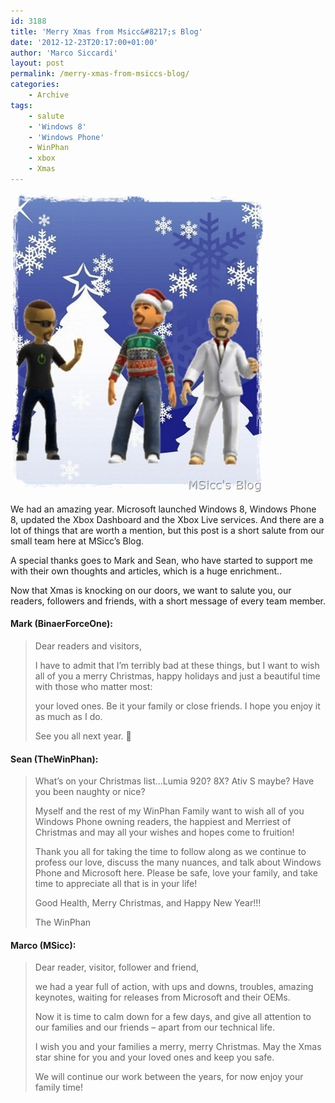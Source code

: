 ```yaml
---
id: 3188
title: 'Merry Xmas from Msicc&#8217;s Blog'
date: '2012-12-23T20:17:00+01:00'
author: 'Marco Siccardi'
layout: post
permalink: /merry-xmas-from-msiccs-blog/
categories:
    - Archive
tags:
    - salute
    - 'Windows 8'
    - 'Windows Phone'
    - WinPhan
    - xbox
    - Xmas
---
```


![MSicc's Blog Team XMAS](/assets/img/2012/12/FR0002.jpg "MSiccsBlogTeamXMAS")

We had an amazing year. Microsoft launched Windows 8, Windows Phone 8, updated the Xbox Dashboard and the Xbox Live services. And there are a lot of things that are worth a mention, but this post is a short salute from our small team here at MSicc’s Blog.

A special thanks goes to Mark and Sean, who have started to support me with their own thoughts and articles, which is a huge enrichment..

Now that Xmas is knocking on our doors, we want to salute you, our readers, followers and friends, with a short message of every team member.

#### Mark (BinaerForceOne):

> Dear readers and visitors,
> 
> I have to admit that I’m terribly bad at these things, but I want to wish all of you a merry Christmas, happy holidays and just a beautiful time with those who matter most:
> 
> your loved ones. Be it your family or close friends. I hope you enjoy it as much as I do.
> 
> See you all next year. 🙂

#### Sean (TheWinPhan):

> What’s on your Christmas list…Lumia 920? 8X? Ativ S maybe? Have you been naughty or nice?
> 
> Myself and the rest of my WinPhan Family want to wish all of you Windows Phone owning readers, the happiest and Merriest of Christmas and may all your wishes and hopes come to fruition!
> 
> Thank you all for taking the time to follow along as we continue to profess our love, discuss the many nuances, and talk about Windows Phone and Microsoft here. Please be safe, love your family, and take time to appreciate all that is in your life!
> 
> Good Health, Merry Christmas, and Happy New Year!!!
> 
> The WinPhan

#### Marco (MSicc):

> Dear reader, visitor, follower and friend,
> 
> we had a year full of action, with ups and downs, troubles, amazing keynotes, waiting for releases from Microsoft and their OEMs.
> 
> Now it is time to calm down for a few days, and give all attention to our families and our friends – apart from our technical life.
> 
> I wish you and your families a merry, merry Christmas. May the Xmas star shine for you and your loved ones and keep you safe.
> 
> We will continue our work between the years, for now enjoy your family time!